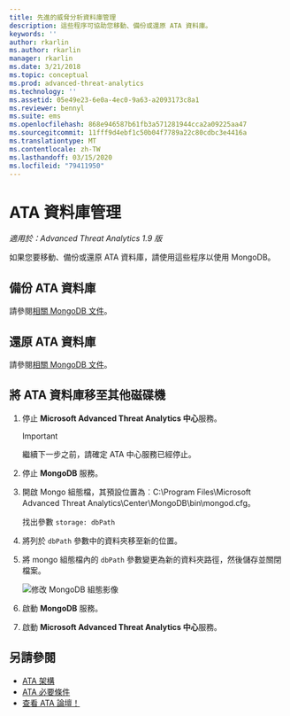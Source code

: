 ```yaml
---
title: 先進的威脅分析資料庫管理
description: 這些程序可協助您移動、備份或還原 ATA 資料庫。
keywords: ''
author: rkarlin
ms.author: rkarlin
manager: rkarlin
ms.date: 3/21/2018
ms.topic: conceptual
ms.prod: advanced-threat-analytics
ms.technology: ''
ms.assetid: 05e49e23-6e0a-4ec0-9a63-a2093173c8a1
ms.reviewer: bennyl
ms.suite: ems
ms.openlocfilehash: 868e946587b61fb3a571281944cca2a09225aa47
ms.sourcegitcommit: 11fff9d4ebf1c50b04f7789a22c80cdbc3e4416a
ms.translationtype: MT
ms.contentlocale: zh-TW
ms.lasthandoff: 03/15/2020
ms.locfileid: "79411950"
---
```

# <a name="ata-database-management"></a>ATA 資料庫管理

*適用於：Advanced Threat Analytics 1.9 版*

如果您要移動、備份或還原 ATA 資料庫，請使用這些程序以使用 MongoDB。

## <a name="backing-up-the-ata-database"></a>備份 ATA 資料庫
請參閱[相關 MongoDB 文件](http://docs.mongodb.org/manual/administration/backup/)。

## <a name="restoring-the-ata-database"></a>還原 ATA 資料庫
請參閱[相關 MongoDB 文件](http://docs.mongodb.org/manual/administration/backup/)。

## <a name="moving-the-ata-database-to-another-drive"></a>將 ATA 資料庫移至其他磁碟機

1. 停止 **Microsoft Advanced Threat Analytics 中心**服務。
   > [!Important] 
   > 繼續下一步之前，請確定 ATA 中心服務已經停止。

2. 停止 **MongoDB** 服務。

3. 開啟 Mongo 組態檔，其預設位置為︰C:\Program Files\Microsoft Advanced Threat Analytics\Center\MongoDB\bin\mongod.cfg。

   找出參數 `storage: dbPath`

4. 將列於 `dbPath` 參數中的資料夾移至新的位置。

5. 將 mongo 組態檔內的 `dbPath` 參數變更為新的資料夾路徑，然後儲存並關閉檔案。

   ![修改 MongoDB 組態影像](media/ATA-mongoDB-moveDB.png)

6. 啟動 **MongoDB** 服務。

7. 啟動 **Microsoft Advanced Threat Analytics 中心**服務。

## <a name="see-also"></a>另請參閱
- [ATA 架構](ata-architecture.md)
- [ATA 必要條件](ata-prerequisites.md)
- [查看 ATA 論壇！](https://social.technet.microsoft.com/Forums/security/home?forum=mata)

